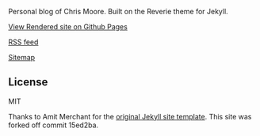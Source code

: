 
Personal blog of Chris Moore. Built on the Reverie theme for Jekyll.

[View Rendered site on Github Pages](https://chrismooredev.github.io)

[RSS feed](https://chrismoore.dev/feed.xml)

[Sitemap](https://chrismoore.dev/sitemap)


## License

MIT

Thanks to Amit Merchant for the [original Jekyll site template](https://github.com/amitmerchant1990/reverie).
This site was forked off commit 15ed2ba.
